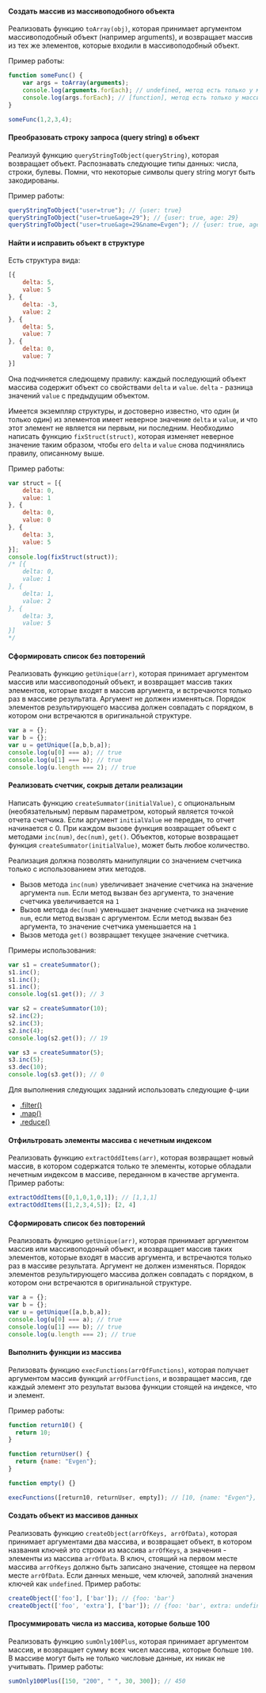 #### Создать массив из массивоподобного объекта

Реализовать функцию `toArray(obj)`, которая принимает аргументом массивоподобный объект (например arguments), и
возвращает массив из тех же элементов, которые входили в массивоподобный объект.

Пример работы:

```javascript
function someFunc() {
    var args = toArray(arguments);
    console.log(arguments.forEach); // undefined, метод есть только у массивов.
    console.log(args.forEach); // [function], метод есть только у массивов.
}

someFunc(1,2,3,4);
```

#### Преобразовать строку запроса (query string) в объект

Реализуй функцию `queryStringToObject(queryString)`, которая возвращает объект. Распознавать следующие типы данных:
числа, строки, булевы. Помни, что некоторые символы query string могут быть закодированы.

Пример работы:

```javascript
queryStringToObject("user=true"); // {user: true}
queryStringToObject("user=true&age=29"); // {user: true, age: 29}
queryStringToObject("user=true&age=29&name=Evgen"); // {user: true, age: 29, name: "Evgen"}
```

#### Найти и исправить объект в структуре

Есть структура вида:

```javascript
[{
    delta: 5,
    value: 5
}, {
    delta: -3,
    value: 2
}, {
    delta: 5,
    value: 7
}, {
    delta: 0,
    value: 7
}]
```

Она подчиняется следющему правилу: каждый последующий объект массива содержит объект со свойствами `delta` и `value`.
`delta` - разница значений `value` с предыдущим объектом.

Имеется экземпляр структуры, и достоверно известно, что один (и только один) из элементов имеет неверное
значение `delta` и `value`, и что этот элемент не является ни первым, ни последним. Необходимо написать функцию
`fixStruct(struct)`, которая изменяет неверное значение таким образом, чтобы его `delta` и `value` снова подчинялись
правилу, описанному выше.

Пример работы:

```javascript
var struct = [{
    delta: 0,
    value: 1
}, {
    delta: 0,
    value: 0
}, {
    delta: 3,
    value: 5
}];
console.log(fixStruct(struct));
/* [{
    delta: 0,
    value: 1
}, {
    delta: 1,
    value: 2
}, {
    delta: 3,
    value: 5
}]
*/
```

#### Сформировать список без повторений

Реализовать функцию `getUnique(arr)`, которая принимает аргументом массив или массивоподоный объект, и возвращает
массив таких элементов, которые входят в массив аргумента, и встречаются только раз в массиве результата. Аргумент
не должен изменяться. Порядок элементов результирующего массива должен совпадать с порядком, в котором они встречаются
в оригинальной структуре.

```javascript
var a = {};
var b = {};
var u = getUnique([a,b,b,a]);
console.log(u[0] === a); // true
console.log(u[1] === b); // true
console.log(u.length === 2); // true
```

#### Реализовать счетчик, сокрыв детали реализации

Написать функцию `createSummator(initialValue)`, с опциональным (необязательным) первым параметром, который является
точкой отчета счетчика. Если аргумент `initialValue` не передан, то отчет начинается с 0. При каждом вызове функция
возвращает объект с методами `inc(num)`, `dec(num)`, `get()`. Объектов, которые возвращает функция
`createSummator(initialValue)`, может быть любое количество.

Реализация должна позволять манипуляции со значением счетчика только с использованием этих методов.
-   Вызов метода `inc(num)` увеличивает значение счетчика на значение аргумента `num`. Если метод вызван без аргумента, то значение счетчика увеличивается на `1`
-   Вызов метода `dec(num)` уменьшает значение счетчика на значение `num`, если метод вызван с аргументом. Если метод вызван без аргумента, то значение счетчика уменьшается на `1`
-   Вызов метода `get()` возвращает текущее значение счетчика.

Примеры использования:

```javascript
var s1 = createSummator();
s1.inc();
s1.inc();
s1.inc();
console.log(s1.get()); // 3

var s2 = createSummator(10);
s2.inc(2);
s2.inc(3);
s2.inc(4);
console.log(s2.get()); // 19

var s3 = createSummator(5);
s3.inc(5);
s3.dec(10);
console.log(s3.get()); // 0
```

Для выполнения следующих заданий использовать следующие ф-ции
-   [.filter()](https://developer.mozilla.org/en/docs/Web/JavaScript/Reference/Global_Objects/Array/filter)
-   [.map()](https://developer.mozilla.org/en/docs/Web/JavaScript/Reference/Global_Objects/Array/map)
-   [.reduce()](https://developer.mozilla.org/en/docs/Web/JavaScript/Reference/Global_Objects/Array/reduce)

#### Отфильтровать элементы массива с нечетным индексом

Реализовать функцию `extractOddItems(arr)`, которая возвращает новый массив, в котором содержатся только те элементы,
которые обладали нечетным индексом в массиве, переданном в качестве аргумента. Пример работы:

```javascript
extractOddItems([0,1,0,1,0,1]); // [1,1,1]
extractOddItems([1,2,3,4,5]); [2, 4]
```

#### Сформировать список без повторений

Реализовать функцию `getUnique(arr)`, которая принимает аргументом массив или массивоподоный объект, и возвращает массив
таких элементов, которые входят в массив аргумента, и встречаются только раз в массиве результата. Аргумент не должен
изменяться. Порядок элементов результирующего массива должен совпадать с порядком, в котором они встречаются в
оригинальной структуре.

```javascript
var a = {};
var b = {};
var u = getUnique([a,b,b,a]);
console.log(u[0] === a); // true
console.log(u[1] === b); // true
console.log(u.length === 2); // true
```

#### Выполнить функции из массива

Релизовать функцию `execFunctions(arrOfFunctions)`, которая получает аргументом массив функций `arrOfFunctions`, и
возвращает массив, где каждый элемент это результат вызова функции стоящей на индексе, что и элемент.

Пример работы:

```javascript
function return10() {
  return 10;
}

function returnUser() {
  return {name: "Evgen"};
}

function empty() {}

execFunctions([return10, returnUser, empty]); // [10, {name: "Evgen"}, undefined]
```

#### Создать объект из массивов данных

Реализовать функцию `createObject(arrOfKeys, arrOfData)`, которая принимает аргументами два массива, и возвращает
объект, в котором названия ключей это строки из массива `arrOfKeys`, а значения - элементы из массива `arrOfData`.
В ключ, стоящий на первом месте массива `arrOfKeys` должно быть записано значение, стоящее на первом месте `arrOfData`.
Если данных меньше, чем ключей, заполняй значения ключей как `undefined`. Пример работы:

```javascript
createObject(['foo'], ['bar']); // {foo: 'bar'}
createObject(['foo', 'extra'], ['bar']); // {foo: 'bar', extra: undefined}
```

#### Просуммировать числа из массива, которые больше 100

Реализовать функцию `sumOnly100Plus`, которая принимает аргументом массив, и возвращает сумму всех чисел массива,
которые больше `100`. В массиве могут быть не только числовые данные, их никак не учитывать. Пример работы:

```javascript
sumOnly100Plus([150, "200", " ", 30, 300]); // 450
```